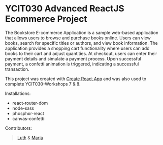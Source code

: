 # YCIT030 Advanced ReactJS Ecommerce Project

The Bookstore E-commerce Application is a sample web-based application that allows users to browse and purchase books online. Users can view books, search for specific titles or authors, and view book information. The application provides a shopping cart functionality where users can add books to their cart and adjust quantities. At checkout, users can enter their payment details and simulate a payment process. Upon successful payment, a confetti animation is triggered, indicating a successful transaction.

This project was created with [Create React App](https://github.com/facebook/create-react-app) and was also used to complete YCIT030-Workshops 7 & 8.

Installations:
* react-router-dom
* node-sass
* phosphor-react
* canvas-confetti

Contributors:
> [Luth](https://github.com/panzerwaschbar) & [Maria](https://github.com/marainev)
